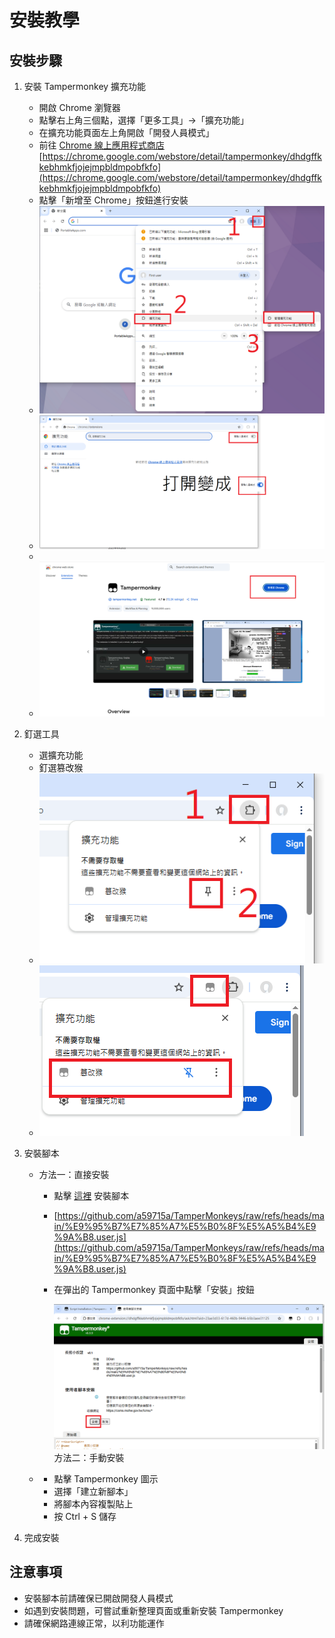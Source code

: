 # 安裝教學

## 安裝步驟

1. 安裝 Tampermonkey 擴充功能

   - 開啟 Chrome 瀏覽器
   - 點擊右上角三個點，選擇「更多工具」→「擴充功能」
   - 在擴充功能頁面左上角開啟「開發人員模式」
   - 前往 [Chrome 線上應用程式商店](https://chrome.google.com/webstore/detail/tampermonkey/dhdgffkkebhmkfjojejmpbldmpobfkfo) [https://chrome.google.com/webstore/detail/tampermonkey/dhdgffkkebhmkfjojejmpbldmpobfkfo](https://chrome.google.com/webstore/detail/tampermonkey/dhdgffkkebhmkfjojejmpbldmpobfkfo)
   - 點擊「新增至 Chrome」按鈕進行安裝
   - ![1746199736472](image/ReadMe/1746199736472.png)
   - ![1746199962397](image/ReadMe/1746199962397.png)
   - 
   - ![1746199868259](image/ReadMe/1746199868259.png)
2. 釘選工具

   - 選擴充功能
   - 釘選篡改猴
   - ![1746200125402](image/ReadMe/1746200125402.png)
   - ![1746200146209](image/ReadMe/1746200146209.png)
3. 安裝腳本

   - 方法一：直接安裝

     - 點擊 [這裡](https://github.com/a59715a/TamperMonkeys/raw/refs/heads/main/%E9%95%B7%E7%85%A7%E5%B0%8F%E5%A5%B4%E9%9A%B8.user.js) 安裝腳本
     - [https://github.com/a59715a/TamperMonkeys/raw/refs/heads/main/%E9%95%B7%E7%85%A7%E5%B0%8F%E5%A5%B4%E9%9A%B8.user.js](https://github.com/a59715a/TamperMonkeys/raw/refs/heads/main/%E9%95%B7%E7%85%A7%E5%B0%8F%E5%A5%B4%E9%9A%B8.user.js)
     - 在彈出的 Tampermonkey 頁面中點擊「安裝」按鈕

       ![1746200486477](image/ReadMe/1746200486477.png)方法二：手動安裝
   - - 點擊 Tampermonkey 圖示
     - 選擇「建立新腳本」
     - 將腳本內容複製貼上
     - 按 Ctrl + S 儲存
4. 完成安裝

## 注意事項

- 安裝腳本前請確保已開啟開發人員模式
- 如遇到安裝問題，可嘗試重新整理頁面或重新安裝 Tampermonkey
- 請確保網路連線正常，以利功能運作

